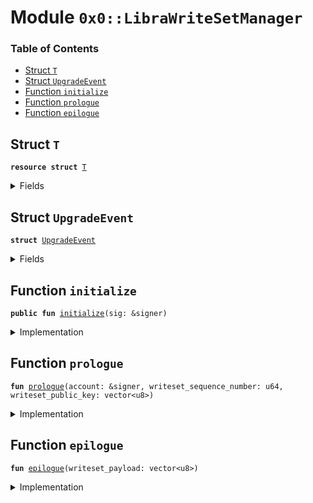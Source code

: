 
<a name="0x0_LibraWriteSetManager"></a>

# Module `0x0::LibraWriteSetManager`

### Table of Contents

-  [Struct `T`](#0x0_LibraWriteSetManager_T)
-  [Struct `UpgradeEvent`](#0x0_LibraWriteSetManager_UpgradeEvent)
-  [Function `initialize`](#0x0_LibraWriteSetManager_initialize)
-  [Function `prologue`](#0x0_LibraWriteSetManager_prologue)
-  [Function `epilogue`](#0x0_LibraWriteSetManager_epilogue)



<a name="0x0_LibraWriteSetManager_T"></a>

## Struct `T`



<pre><code><b>resource</b> <b>struct</b> <a href="#0x0_LibraWriteSetManager_T">T</a>
</code></pre>



<details>
<summary>Fields</summary>


<dl>
<dt>

<code>upgrade_events: <a href="event.md#0x0_Event_EventHandle">Event::EventHandle</a>&lt;<a href="#0x0_LibraWriteSetManager_UpgradeEvent">LibraWriteSetManager::UpgradeEvent</a>&gt;</code>
</dt>
<dd>

</dd>
</dl>


</details>

<a name="0x0_LibraWriteSetManager_UpgradeEvent"></a>

## Struct `UpgradeEvent`



<pre><code><b>struct</b> <a href="#0x0_LibraWriteSetManager_UpgradeEvent">UpgradeEvent</a>
</code></pre>



<details>
<summary>Fields</summary>


<dl>
<dt>

<code>writeset_payload: vector&lt;u8&gt;</code>
</dt>
<dd>

</dd>
</dl>


</details>

<a name="0x0_LibraWriteSetManager_initialize"></a>

## Function `initialize`



<pre><code><b>public</b> <b>fun</b> <a href="#0x0_LibraWriteSetManager_initialize">initialize</a>(sig: &signer)
</code></pre>



<details>
<summary>Implementation</summary>


<pre><code><b>public</b> <b>fun</b> <a href="#0x0_LibraWriteSetManager_initialize">initialize</a>(sig: &signer) {
    Transaction::assert(<a href="signer.md#0x0_Signer_address_of">Signer::address_of</a>(sig) == 0xA550C18, 1);

    move_to(
        sig,
        <a href="#0x0_LibraWriteSetManager_T">T</a> {
            upgrade_events: <a href="event.md#0x0_Event_new_event_handle">Event::new_event_handle</a>&lt;<a href="#0x0_LibraWriteSetManager_UpgradeEvent">Self::UpgradeEvent</a>&gt;(sig),
        }
    );
}
</code></pre>



</details>

<a name="0x0_LibraWriteSetManager_prologue"></a>

## Function `prologue`



<pre><code><b>fun</b> <a href="#0x0_LibraWriteSetManager_prologue">prologue</a>(account: &signer, writeset_sequence_number: u64, writeset_public_key: vector&lt;u8&gt;)
</code></pre>



<details>
<summary>Implementation</summary>


<pre><code><b>fun</b> <a href="#0x0_LibraWriteSetManager_prologue">prologue</a>(
    account: &signer,
    writeset_sequence_number: u64,
    writeset_public_key: vector&lt;u8&gt;,
) {
    <b>let</b> sender = <a href="signer.md#0x0_Signer_address_of">Signer::address_of</a>(account);
    Transaction::assert(sender == 0xA550C18, 33);

    <b>let</b> association_auth_key = <a href="libra_account.md#0x0_LibraAccount_authentication_key">LibraAccount::authentication_key</a>(sender);
    <b>let</b> sequence_number = <a href="libra_account.md#0x0_LibraAccount_sequence_number">LibraAccount::sequence_number</a>(sender);

    Transaction::assert(writeset_sequence_number &gt;= sequence_number, 3);

    Transaction::assert(writeset_sequence_number == sequence_number, 11);
    Transaction::assert(
        <a href="hash.md#0x0_Hash_sha3_256">Hash::sha3_256</a>(writeset_public_key) == association_auth_key,
        2
    );
}
</code></pre>



</details>

<a name="0x0_LibraWriteSetManager_epilogue"></a>

## Function `epilogue`



<pre><code><b>fun</b> <a href="#0x0_LibraWriteSetManager_epilogue">epilogue</a>(writeset_payload: vector&lt;u8&gt;)
</code></pre>



<details>
<summary>Implementation</summary>


<pre><code><b>fun</b> <a href="#0x0_LibraWriteSetManager_epilogue">epilogue</a>(writeset_payload: vector&lt;u8&gt;) <b>acquires</b> <a href="#0x0_LibraWriteSetManager_T">T</a> {
    <b>let</b> t_ref = borrow_global_mut&lt;<a href="#0x0_LibraWriteSetManager_T">T</a>&gt;(0xA550C18);

    <a href="event.md#0x0_Event_emit_event">Event::emit_event</a>&lt;<a href="#0x0_LibraWriteSetManager_UpgradeEvent">Self::UpgradeEvent</a>&gt;(
        &<b>mut</b> t_ref.upgrade_events,
        <a href="#0x0_LibraWriteSetManager_UpgradeEvent">UpgradeEvent</a> { writeset_payload },
    );
    <a href="libra_configs.md#0x0_LibraConfig_reconfigure">LibraConfig::reconfigure</a>();
}
</code></pre>



</details>

